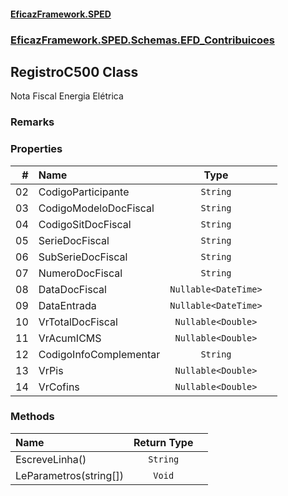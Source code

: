 #### [EficazFramework.SPED](EficazFrameworkSPED.md 'EficazFramework SPED')
### [EficazFramework.SPED.Schemas.EFD_Contribuicoes](EficazFramework.SPED.Schemas.EFD_Contribuicoes.md 'EficazFramework.SPED.Schemas.EFD_Contribuicoes')

## RegistroC500 Class

Nota Fiscal Energia Elétrica

### Remarks
### Properties

| # | Name | Type | |
| ---: | :--- | :---: | :--- |
| 02 | CodigoParticipante | `String` |  |
| 03 | CodigoModeloDocFiscal | `String` |  |
| 04 | CodigoSitDocFiscal | `String` |  |
| 05 | SerieDocFiscal | `String` |  |
| 06 | SubSerieDocFiscal | `String` |  |
| 07 | NumeroDocFiscal | `String` |  |
| 08 | DataDocFiscal | `Nullable<DateTime>` |  |
| 09 | DataEntrada | `Nullable<DateTime>` |  |
| 10 | VrTotalDocFiscal | `Nullable<Double>` |  |
| 11 | VrAcumICMS | `Nullable<Double>` |  |
| 12 | CodigoInfoComplementar | `String` |  |
| 13 | VrPis | `Nullable<Double>` |  |
| 14 | VrCofins | `Nullable<Double>` |  |
### Methods

| Name | Return Type | |
| :--- | :---: | :--- |
| EscreveLinha() | `String` |  |
| LeParametros(string[]) | `Void` |  |

